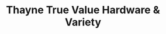 ---
title: "Thayne True Value Hardware & Variety"
url: /thayne/thayne-true-value-hardware-and-variety/
shop: doityourself
---